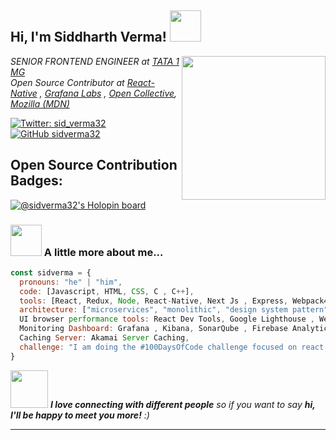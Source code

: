 <h2> Hi, I'm Siddharth Verma! <img src="https://media.giphy.com/media/RbDKaczqWovIugyJmW/giphy.gif" width="50"></h2>
<img align='right' src="https://media.giphy.com/media/RiKyIqMC4vVGB9vkxl/giphy.gif" width="230">
<p><em>SENIOR FRONTEND ENGINEER at <a href="https://www.1mg.com/">TATA 1 MG</a></br>Open Source Contributor at <a href="https://github.com/facebook/react-native/">React-Native</a> , <a href="https://github.com/grafana/grafana">Grafana Labs</a> , <a href="https://github.com/opencollective/opencollective">Open Collective</a>, <a href="https://developer.mozilla.org/en-US/">Mozilla (MDN)</a>
</em></p>

[![Twitter: sid_verma32](https://img.shields.io/twitter/follow/sid_verma32?style=social)](https://twitter.com/sid_verma32)
[![GitHub sidverma32](https://img.shields.io/github/followers/sidverma32?label=follow&style=social)](https://github.com/sidverma32)
<h2> Open Source Contribution Badges:</h2>

[![@sidverma32's Holopin board](https://holopin.me/sidverma32)](https://holopin.io/@sidverma32)

### <img src="https://media.giphy.com/media/VgCDAzcKvsR6OM0uWg/giphy.gif" width="50"> A little more about me...  


```javascript
const sidverma = {
  pronouns: "he" | "him",
  code: [Javascript, HTML, CSS, C , C++],
  tools: [React, Redux, Node, React-Native, Next Js , Express, Webpack4, Babel, Material-UI, Storybook, Styled-Components, Docker, Jenkins , AWS , Kubernetes],
  architecture: ["microservices", "monolithic", "design system pattern"],
  UI browser performance tools: React Dev Tools, Google Lighthouse , Webpagetest,
  Monitoring Dashboard: Grafana , Kibana, SonarQube , Firebase Analytics, APM,
  Caching Server: Akamai Server Caching,
  challenge: "I am doing the #100DaysOfCode challenge focused on react and typescript"
}
```


<img src="https://media.giphy.com/media/LnQjpWaON8nhr21vNW/giphy.gif" width="60"> <em><b>I love connecting with different people</b> so if you want to say <b>hi, I'll be happy to meet you more!</b> :)</em>

---
